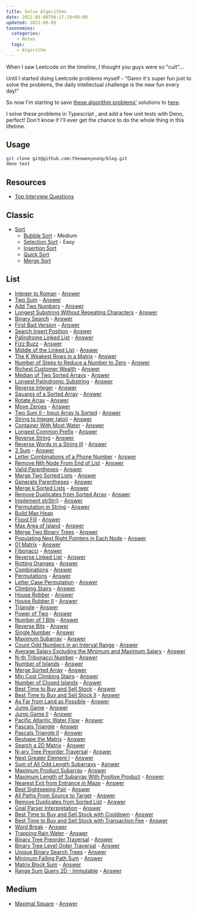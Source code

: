 ```yaml
---
title: Solve Algorithms
date: 2022-05-08T06:17:19+08:00
updated: 2022-06-05
taxonomies:
  categories:
    - Notes
  tags:
    - Algorithm
---
```


When I saw Leetcode on the timeline, I thought you guys were so "cult"...

Until I started doing Leetcode problems myself - "Damn it's super fun just to solve the problems, the daily intellectual challenge is the new fun every day!"

So now I'm starting to save [these algorithm problems'](https://leetcode.com/problemset/all/) solutions to [here](https://github.com/theowenyoung/blog/tree/main/content/algorithms).

I solve these problems in Typescript , and add a few unit tests with Deno, perfect! Don't know if I'll ever get the chance to do the whole thing in this lifetime.

<!-- more -->

## Usage

```bash
git clone git@github.com:theowenyoung/blog.git
deno test
```

## Resources

- [Top Interview Questions](https://leetcode.com/problem-list/top-interview-questions/)

## Classic

- [Sort](https://github.com/theowenyoung/blog/blob/main/content/algorithms/sort_test.ts)
  - [Bubble Sort](https://github.com/theowenyoung/blog/blob/main/content/algorithms/bubble_sort.ts) - Medium
  - [Selection Sort](https://github.com/theowenyoung/blog/blob/main/content/algorithms/selection_sort.ts) - Easy
  - [Insertion Sort](https://github.com/theowenyoung/blog/blob/main/content/algorithms/insertion_sort.ts)
  - [Quick Sort](https://github.com/theowenyoung/blog/blob/main/content/algorithms/quick_sort.ts)
  - [Merge Sort](https://github.com/theowenyoung/blog/blob/main/content/algorithms/merge_sort.ts)

## List

- [Integer to Roman](https://leetcode.com/problems/integer-to-roman/) - [Answer](https://github.com/theowenyoung/blog/blob/main/content/algorithms/roman_to_integer_test.ts)
- [Two Sum](https://leetcode.com/problems/two-sum/) - [Answer](https://github.com/theowenyoung/blog/blob/main/content/algorithms/two_sum_test.ts)
- [Add Two Numbers](https://leetcode.com/problems/add-two-numbers/) - [Answer](https://github.com/theowenyoung/blog/blob/main/content/algorithms/add_two_numbers_test.ts)
- [Longest Substring Without Repeating Characters](https://leetcode.com/problems/longest-substring-without-repeating-characters/) - [Answer](https://github.com/theowenyoung/blog/blob/main/content/algorithms/longest_substring_without_repeating_characters_test.ts)
- [Binary Search](https://leetcode.com/problems/binary-search/) - [Answer](https://github.com/theowenyoung/blog/blob/main/content/algorithms/binary_search_test.ts)
- [First Bad Version](https://leetcode.com/problems/first-bad-version/) - [Answer](https://github.com/theowenyoung/blog/blob/main/content/algorithms/first_bad_version_test.ts)
- [Search Insert Position](https://leetcode.com/problems/search-insert-position/) - [Answer](https://github.com/theowenyoung/blog/blob/main/content/algorithms/search_insert_position_test.ts)
- [Palindrome Linked List](https://leetcode.com/problems/palindrome-linked-list/) - [Answer](https://github.com/theowenyoung/blog/blob/main/content/algorithms/palindrome_linked_list_test.ts)
- [Fizz Buzz](https://leetcode.com/problems/fizz-buzz/) - [Answer](https://github.com/theowenyoung/blog/blob/main/content/algorithms/fizz_buzz_test.ts)
- [Middle of the Linked List](https://leetcode.com/problems/middle-of-the-linked-list/) - [Answer](https://github.com/theowenyoung/blog/blob/main/content/algorithms/middle_of_the_linked_list_test.ts)
- [The K Weakest Rows in a Matrix](https://leetcode.com/problems/the-k-weakest-rows-in-a-matrix/) - [Answer](https://github.com/theowenyoung/blog/blob/main/content/algorithms/the_k_weakest_rows_in_a_matrix_test.ts)
- [Number of Steps to Reduce a Number to Zero](https://leetcode.com/problems/number-of-steps-to-reduce-a-number-to-zero/) - [Answer](https://github.com/theowenyoung/blog/blob/main/content/algorithms/number_of_steps_to_reduce_a_number_to_zero_test.ts)
- [Richest Customer Wealth](https://leetcode.com/problems/richest-customer-wealth/) - [Answer](https://github.com/theowenyoung/blog/blob/main/content/algorithms/richest_customer_wealth_test.ts)
- [Median of Two Sorted Arrays](https://leetcode.com/problems/median-of-two-sorted-arrays/) - [Answer](https://github.com/theowenyoung/blog/blob/main/content/algorithms/median_of_two_sorted_arrays_test.ts)
- [Longest Palindromic Substring](https://leetcode.com/problems/longest-palindromic-substring/) - [Answer](https://github.com/theowenyoung/blog/blob/main/content/algorithms/longest_palindromic_substring_test.ts)
- [Reverse Integer](https://leetcode.com/problems/reverse-integer/) - [Answer](https://github.com/theowenyoung/blog/blob/main/content/algorithms/reverse_integer_test.ts)
- [Squares of a Sorted Array](https://leetcode.com/problems/squares-of-a-sorted-array/) - [Answer](https://github.com/theowenyoung/blog/blob/main/content/algorithms/squares_of_a_sorted_array_test.ts)
- [Rotate Array](https://leetcode.com/problems/rotate-array/) - [Answer](https://github.com/theowenyoung/blog/blob/main/content/algorithms/rotate_array_test.ts)
- [Move Zeroes](https://leetcode.com/problems/move-zeroes/) - [Answer](https://github.com/theowenyoung/blog/blob/main/content/algorithms/move_zeroes_test.ts)
- [Two Sum II - Input Array Is Sorted](https://leetcode.com/problems/two-sum-ii-input-array-is-sorted/) - [Answer](https://github.com/theowenyoung/blog/blob/main/content/algorithms/two_sum_ii_input_array_is_sorted_test.ts)
- [String to Integer (atoi)](https://leetcode.com/problems/string-to-integer-atoi/) - [Answer](https://github.com/theowenyoung/blog/blob/main/content/algorithms/string_to_integer_atoi_test.ts)
- [Container With Most Water](https://leetcode.com/problems/container-with-most-water/) - [Answer](https://github.com/theowenyoung/blog/blob/main/content/algorithms/container_with_most_water_test.ts)
- [Longest Common Prefix](https://leetcode.com/problems/longest-common-prefix/) - [Answer](https://github.com/theowenyoung/blog/blob/main/content/algorithms/longest_common_prefix_test.ts)
- [Reverse String](https://leetcode.com/problems/reverse-string/) - [Answer](https://github.com/theowenyoung/blog/blob/main/content/algorithms/reverse_string_test.ts)
- [Reverse Words in a String III](https://leetcode.com/problems/reverse-words-in-a-string-iii/) - [Answer](https://github.com/theowenyoung/blog/blob/main/content/algorithms/reverse_words_in_a_string_iii_test.ts)
- [3 Sum](https://leetcode.com/problems/3sum/) - [Answer](https://github.com/theowenyoung/blog/blob/main/content/algorithms/3sum_test.ts)
- [Letter Combinations of a Phone Number](https://leetcode.com/problems/letter-combinations-of-a-phone-number/) - [Answer](https://github.com/theowenyoung/blog/blob/main/content/algorithms/letter_combinations_of_a_phone_number_test.ts)
- [Remove Nth Node From End of List](https://leetcode.com/problems/remove-nth-node-from-end-of-list/) - [Answer](https://github.com/theowenyoung/blog/blob/main/content/algorithms/remove_nth_node_from_end_of_list_test.ts)
- [Valid Parentheses](https://leetcode.com/problems/valid-parentheses/) - [Answer](https://github.com/theowenyoung/blog/blob/main/content/algorithms/valid_parentheses_test.ts)
- [Merge Two Sorted Lists](https://leetcode.com/problems/merge-two-sorted-lists/) - [Answer](https://github.com/theowenyoung/blog/blob/main/content/algorithms/merge_two_sorted_lists_test.ts)
- [Generate Parentheses](https://leetcode.com/problems/generate-parentheses/) - [Answer](https://github.com/theowenyoung/blog/blob/main/content/algorithms/generate_parentheses_test.ts)
- [Merge k Sorted Lists](https://leetcode.com/problems/merge-k-sorted-lists/) - [Answer](https://github.com/theowenyoung/blog/blob/main/content/algorithms/merge_k_sorted_lists_test.ts)
- [Remove Duplicates from Sorted Array](https://leetcode.com/problems/remove-duplicates-from-sorted-array/) - [Answer](https://github.com/theowenyoung/blog/blob/main/content/algorithms/remove_duplicates_from_sorted_array_test.ts)
- [Implement strStr()](https://leetcode.com/problems/implement-strstr/) - [Answer](https://github.com/theowenyoung/blog/blob/main/content/algorithms/implement_strstr_test.ts)
- [Permutation in String](https://leetcode.com/problems/permutation-in-string/) - [Answer](https://github.com/theowenyoung/blog/blob/main/content/algorithms/permutation_in_string_test.ts)
- [Build Max Heap](https://github.com/theowenyoung/blog/blob/main/content/algorithms/build_max_heap_test.ts)
- [Flood Fill](https://leetcode.com/problems/flood-fill/) - [Answer](https://github.com/theowenyoung/blog/blob/main/content/algorithms/flood_fill_test.ts)
- [Max Area of Island](https://leetcode.com/problems/max-area-of-island/) - [Answer](https://github.com/theowenyoung/blog/blob/main/content/algorithms/max_area_of_island_test.ts)
- [Merge Two Binary Trees](https://leetcode.com/problems/merge-two-binary-trees/submissions/) - [Answer](https://github.com/theowenyoung/blog/blob/main/content/algorithms/merge_two_binary_trees_test.ts)
- [Populating Next Right Pointers in Each Node](https://leetcode.com/problems/populating-next-right-pointers-in-each-node/) - [Answer](https://github.com/theowenyoung/blog/blob/main/content/algorithms/populating_next_right_pointers_in_each_node_test.ts)
- [01 Matrix](https://leetcode.com/problems/01-matrix/) - [Answer](https://github.com/theowenyoung/blog/blob/main/content/algorithms/01_matrix_test.ts)
- [Fibonacci](https://leetcode.com/problems/fibonacci-number/) - [Answer](https://github.com/theowenyoung/blog/blob/main/content/algorithms/fibonacci_test.ts)
- [Reverse Linked List](https://leetcode.com/problems/reverse-linked-list/) - [Answer](https://github.com/theowenyoung/blog/blob/main/content/algorithms/reverse_linked_list_test.ts)
- [Rotting Oranges](https://leetcode.com/problems/rotting-oranges/) - [Answer](https://github.com/theowenyoung/blog/blob/main/content/algorithms/rotting_oranges_test.ts)
- [Combinations](https://leetcode.com/problems/combinations/) - [Answer](https://github.com/theowenyoung/blog/blob/main/content/algorithms/combinations_test.ts)
- [Permutations](https://leetcode.com/problems/permutations/) - [Answer](https://github.com/theowenyoung/blog/blob/main/content/algorithms/permutations_test.ts)
- [Letter Case Permutation](https://leetcode.com/problems/letter-case-permutation/) - [Answer](https://github.com/theowenyoung/blog/blob/main/content/algorithms/letter_case_permutation_test.ts)
- [Climbing Stairs](https://leetcode.com/problems/climbing-stairs/) - [Answer](https://github.com/theowenyoung/blog/blob/main/content/algorithms/climbing_stairs_test.ts)
- [House Robber](https://leetcode.com/problems/house-robber/) - [Answer](https://github.com/theowenyoung/blog/blob/main/content/algorithms/house_robber_test.ts)
- [House Robber II](https://leetcode.com/problems/house-robber-ii/) - [Answer](https://github.com/theowenyoung/blog/blob/main/content/algorithms/house_robber_ii_test.ts)
- [Triangle](https://leetcode.com/problems/triangle/) - [Answer](https://github.com/theowenyoung/blog/blob/main/content/algorithms/triangle_test.ts)
- [Power of Two](https://leetcode.com/problems/power-of-two/) - [Answer](https://github.com/theowenyoung/blog/blob/main/content/algorithms/power_of_two_test.ts)
- [Number of 1 Bits](https://leetcode.com/problems/number-of-1-bits/) - [Answer](https://github.com/theowenyoung/blog/blob/main/content/algorithms/number_of_1_bits_test.ts)
- [Reverse Bits](https://leetcode.com/problems/reverse-bits/) - [Answer](https://github.com/theowenyoung/blog/blob/main/content/algorithms/reverse_bits_test.ts)
- [Single Number](https://leetcode.com/problems/single-number/) - [Answer](https://github.com/theowenyoung/blog/blob/main/content/algorithms/single_number_test.ts)
- [Maximum Subarray](https://leetcode.com/problems/maximum-subarray/) - [Answer](https://github.com/theowenyoung/blog/blob/main/content/algorithms/maximum_subarray_test.ts)
- [Count Odd Numbers in an Interval Range](https://leetcode.com/problems/count-odd-numbers-in-an-interval-range/) - [Answer](https://github.com/theowenyoung/blog/blob/main/content/algorithms/count_odd_numbers_in_an_interval_range_test.ts)
- [Average Salary Excluding the Minimum and Maximum Salary](https://leetcode.com/problems/average-salary-excluding-the-minimum-and-maximum-salary/) - [Answer](https://github.com/theowenyoung/blog/blob/main/content/algorithms/average_salary_excluding_the_minimum_and_maximum_salary_test.ts)
- [N-th Tribonacci Number](https://leetcode.com/problems/n-th-tribonacci-number/) - [Answer](https://github.com/theowenyoung/blog/blob/main/content/algorithms/n_th_tribonacci_number_test.ts)
- [Number of Islands](https://leetcode.com/problems/number-of-islands/) - [Answer](https://github.com/theowenyoung/blog/blob/main/content/algorithms/number_of_islands_test.ts)
- [Merge Sorted Array](https://leetcode.com/problems/merge-sorted-array/) - [Answer](https://github.com/theowenyoung/blog/blob/main/content/algorithms/merge_sorted_array_test.ts)
- [Min Cost Climbing Stairs](https://leetcode.com/problems/min-cost-climbing-stairs/) - [Answer](https://github.com/theowenyoung/blog/blob/main/content/algorithms/min_cost_climbing_stairs_test.ts)
- [Number of Closed Islands](https://leetcode.com/problems/number-of-closed-islands/) - [Answer](https://github.com/theowenyoung/blog/blob/main/content/algorithms/number_of_closed_islands_test.ts)
- [Best Time to Buy and Sell Stock](https://leetcode.com/problems/best-time-to-buy-and-sell-stock/) - [Answer](https://github.com/theowenyoung/blog/blob/main/content/algorithms/best_time_to_buy_and_sell_stock_test.ts)
- [Best Time to Buy and Sell Stock II](https://leetcode.com/problems/best-time-to-buy-and-sell-stock-ii/) - [Answer](https://github.com/theowenyoung/blog/blob/main/content/algorithms/best_time_to_buy_and_sell_stock_ii_test.ts)
- [As Far from Land as Possible](https://leetcode.com/problems/as-far-from-land-as-possible/) - [Answer](https://github.com/theowenyoung/blog/blob/main/content/algorithms/as_far_from_land_as_possible_test.ts)
- [Jump Game](https://leetcode.com/problems/jump-game/) - [Answer](https://github.com/theowenyoung/blog/blob/main/content/algorithms/jump_game_test.ts)
- [Jump Game II](https://leetcode.com/problems/jump-game-ii/) - [Answer](https://github.com/theowenyoung/blog/blob/main/content/algorithms/jump_game_ii_test.ts)
- [Pacific Atlantic Water Flow](https://leetcode.com/problems/pacific-atlantic-water-flow/) - [Answer](https://github.com/theowenyoung/blog/blob/main/content/algorithms/pacific_atlantic_water_flow_test.ts)
- [Pascals Triangle](https://leetcode.com/problems/pascals-triangle/) - [Answer](https://github.com/theowenyoung/blog/blob/main/content/algorithms/pascals_triangle_test.ts)
- [Pascals Triangle II](https://leetcode.com/problems/pascals-triangle-ii/) - [Answer](https://github.com/theowenyoung/blog/blob/main/content/algorithms/pascals_triangle_ii_test.ts)
- [Reshape the Matrix](https://leetcode.com/problems/reshape-the-matrix/) - [Answer](https://github.com/theowenyoung/blog/blob/main/content/algorithms/reshape_the_matrix_test.ts)
- [Search a 2D Matrix](https://leetcode.com/problems/search-a-2d-matrix/) - [Answer](https://github.com/theowenyoung/blog/blob/main/content/algorithms/search_a_2d_matrix_test.ts)
- [N-ary Tree Preorder Traversal](https://leetcode.com/problems/n-ary-tree-preorder-traversal/) - [Answer](https://github.com/theowenyoung/blog/blob/main/content/algorithms/n_ary_tree_preorder_traversal_test.ts)
- [Next Greater Element I](https://leetcode.com/problems/next-greater-element-i/) - [Answer](https://github.com/theowenyoung/blog/blob/main/content/algorithms/next_greater_element_i_test.ts)
- [Sum of All Odd Length Subarrays](https://leetcode.com/problems/sum-of-all-odd-length-subarrays/) - [Asnwer](https://github.com/theowenyoung/blog/blob/main/content/algorithms/sum_of_all_odd_length_subarrays_test.ts)
- [Maximum Product Subarray](https://leetcode.com/problems/maximum-product-subarray/) - [Answer](https://github.com/theowenyoung/blog/blob/main/content/algorithms/maximum_product_subarray_test.ts)
- [Maximum Length of Subarray With Positive Product](https://leetcode.com/problems/maximum-length-of-subarray-with-positive-product/) - [Answer](https://github.com/theowenyoung/blog/blob/main/content/algorithms/maximum_length_of_subarray_with_positive_product_test.ts)
- [Nearest Exit from Entrance in Maze](https://leetcode.com/problems/nearest-exit-from-entrance-in-maze/) - [Answer](https://github.com/theowenyoung/blog/blob/main/content/algorithms/nearest_exit_from_entrance_in_maze_test.ts)
- [Best Sightseeing Pair](https://leetcode.com/problems/best-sightseeing-pair/) - [Answer](https://github.com/theowenyoung/blog/blob/main/content/algorithms/best_sightseeing_pair_test.ts)
- [All Paths From Source to Target](https://leetcode.com/problems/all-paths-from-source-to-target/) - [Answer](https://github.com/theowenyoung/blog/blob/main/content/algorithms/all_paths_from_source_to_target_test.ts)
- [Remove Duplicates from Sorted List](https://leetcode.com/problems/remove-duplicates-from-sorted-list/) - [Answer](https://github.com/theowenyoung/blog/blob/main/content/algorithms/remove_duplicates_from_sorted_list_test.ts)
- [Goal Parser Interpretation](https://leetcode.com/problems/goal-parser-interpretation/) - [Answer](https://github.com/theowenyoung/blog/blob/main/content/algorithms/goal_parser_interpretation_test.ts)
- [Best Time to Buy and Sell Stock with Cooldown](https://leetcode.com/problems/best-time-to-buy-and-sell-stock-with-cooldown/) - [Answer](https://github.com/theowenyoung/blog/blob/main/content/algorithms/best_time_to_buy_and_sell_stock_with_cooldown_test.ts)
- [Best Time to Buy and Sell Stock with Transaction Fee](https://leetcode.com/problems/best-time-to-buy-and-sell-stock-with-transaction-fee/) - [Answer](https://github.com/theowenyoung/blog/blob/main/content/algorithms/best_time_to_buy_and_sell_stock_with_transaction_fee_test.ts)
- [Word Break](https://leetcode.com/problems/word-break/) - [Answer](https://github.com/theowenyoung/blog/blob/main/content/algorithms/word_break_test.ts)
- [Trapping Rain Water](https://leetcode.com/problems/trapping-rain-water/) - [Answer](https://github.com/theowenyoung/blog/blob/main/content/algorithms/trapping_rain_water_test.ts)
- [Binary Tree Preorder Traversal](https://leetcode.com/problems/binary-tree-preorder-traversal/) - [Answer](https://github.com/theowenyoung/blog/blob/main/content/algorithms/binary_tree_preorder_traversal_test.ts)
- [Binary Tree Level Order Traversal](https://leetcode.com/problems/binary-tree-level-order-traversal/) - [Answer](https://github.com/theowenyoung/blog/blob/main/content/algorithms/binary_tree_level_order_traversal_test.ts)
- [Unique Binary Search Trees](https://leetcode.com/problems/unique-binary-search-trees/) - [Answer](https://github.com/theowenyoung/blog/blob/main/content/algorithms/unique_binary_search_trees_test.ts)
- [Minimum Falling Path Sum](https://leetcode.com/problems/minimum-falling-path-sum/) - [Answer](https://github.com/theowenyoung/blog/blob/main/content/algorithms/minimum_falling_path_sum_test.ts)
- [Matrix Block Sum](https://leetcode.com/problems/matrix-block-sum/) - [Answer](https://github.com/theowenyoung/blog/blob/main/content/algorithms/matrix_block_sum_test.ts)
- [Range Sum Query 2D - Immutable](https://leetcode.com/problems/range-sum-query-2d-immutable/) - [Answer](https://github.com/theowenyoung/blog/blob/main/content/algorithms/range_sum_query_2d_immutable_test.ts)

## Medium

- [Maximal Square](https://leetcode.com/problems/maximal-square/) - [Answer](https://github.com/theowenyoung/blog/blob/main/content/algorithms/maximal_square_test.ts)
